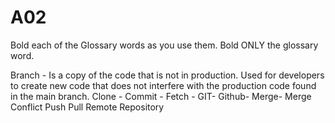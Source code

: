 # A02
Bold each of the Glossary words as you use them.  Bold ONLY the glossary word.

Branch - Is a copy of the code that is not in production. Used for developers to create new code that does not interfere with the production code found in the main branch.
Clone - 
Commit - 
Fetch - 
GIT- 
Github- 
Merge- 
Merge Conflict
Push
Pull
Remote
Repository
